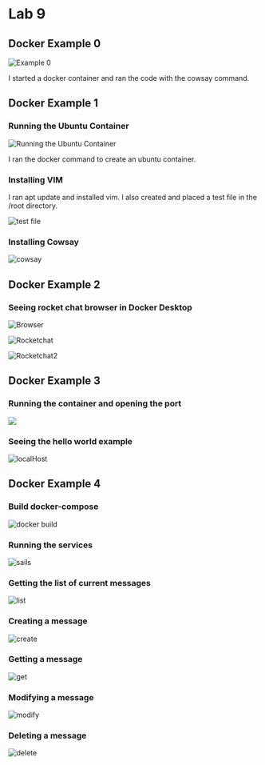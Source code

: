 # Lab 9


## Docker Example 0

![Example 0](example0.PNG)

I started a docker container and ran the code with the cowsay command.

## Docker Example 1

### Running the Ubuntu Container

![Running the Ubuntu Container](ubuntucontainer.PNG)

I ran the docker command to create an ubuntu container.

### Installing VIM

I ran apt update and installed vim. I also created and placed a test file in the /root directory.

![test file](testfile.PNG)

### Installing Cowsay

![cowsay](cowsaymoo.PNG)

## Docker Example 2

### Seeing rocket chat browser in Docker Desktop

![Browser](rocketchatbrowser.PNG)

![Rocketchat](rocketchat1.PNG)

![Rocketchat2](rocketchat2.PNG)

## Docker Example 3

### Running the container and opening the port

![](runDocker.PNG)

### Seeing the hello world example

![localHost](localhost.PNG)

## Docker Example 4

### Build docker-compose

![docker build](dockercomposebuild.PNG)

### Running the services

![sails](sailboat.PNG)

### Getting the list of current messages

![list](list.PNG)

### Creating a message

![create](createmessage.PNG)

### Getting a message

![get](getmessage.PNG)

### Modifying a message

![modify](modify.PNG)

### Deleting a message

![delete](delete.PNG)

